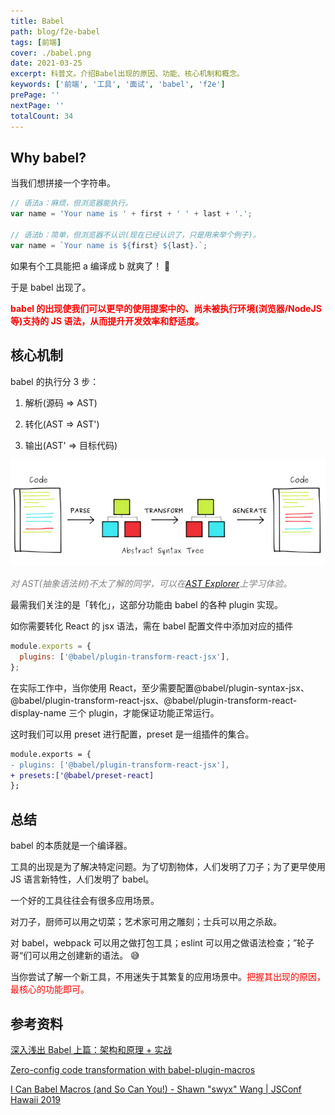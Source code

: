 ```yaml
---
title: Babel
path: blog/f2e-babel
tags: [前端]
cover: ./babel.png
date: 2021-03-25
excerpt: 科普文。介绍Babel出现的原因、功能、核心机制和概念。
keywords: ['前端', '工具', '面试', 'babel', 'f2e']
prePage: ''
nextPage: ''
totalCount: 34
---
```


## Why babel?

当我们想拼接一个字符串。

```javascript
// 语法a：麻烦，但浏览器能执行。
var name = 'Your name is ' + first + ' ' + last + '.';

// 语法b：简单，但浏览器不认识(现在已经认识了，只是用来举个例子)。
var name = `Your name is ${first} ${last}.`;
```

如果有个工具能把 a 编译成 b 就爽了！ 🤔

于是 babel 出现了。

**<font color="red">babel 的出现使我们可以更早的使用提案中的、尚未被执行环境(浏览器/NodeJS 等)支持的 JS 语法，从而提升开发效率和舒适度。</font>**

## 核心机制

babel 的执行分 3 步：

1. 解析(源码 => AST)

2. 转化(AST => AST')

3. 输出(AST' => 目标代码)

![](./process.webp)

<font color=grey>_对 AST(抽象语法树)不太了解的同学，可以在[AST Explorer](https://astexplorer.net/)上学习体验。_</font>

最需我们关注的是「转化」，这部分功能由 babel 的各种 plugin 实现。

如你需要转化 React 的 jsx 语法，需在 babel 配置文件中添加对应的插件

```javascript
module.exports = {
  plugins: ['@babel/plugin-transform-react-jsx'],
};
```

在实际工作中，当你使用 React，至少需要配置@babel/plugin-syntax-jsx、@babel/plugin-transform-react-jsx、@babel/plugin-transform-react-display-name 三个 plugin，才能保证功能正常运行。

这时我们可以用 preset 进行配置，preset 是一组插件的集合。

```diff
module.exports = {
- plugins: ['@babel/plugin-transform-react-jsx'],
+ presets:['@babel/preset-react]
};
```

## 总结

babel 的本质就是一个编译器。

工具的出现是为了解决特定问题。为了切割物体，人们发明了刀子；为了更早使用 JS 语言新特性，人们发明了 babel。

一个好的工具往往会有很多应用场景。

对刀子，厨师可以用之切菜；艺术家可用之雕刻；士兵可以用之杀敌。

对 babel，webpack 可以用之做打包工具；eslint 可以用之做语法检查；”轮子哥“们可以用之创建新的语法。 😅

当你尝试了解一个新工具，不用迷失于其繁复的应用场景中。<font color=red>把握其出现的原因，最核心的功能即可。</font>

## 参考资料

[深入浅出 Babel 上篇：架构和原理 + 实战](https://bobi.ink/2019/10/01/babel/)

[Zero-config code transformation with babel-plugin-macros](https://babeljs.io/blog/2017/09/11/zero-config-with-babel-macros)

[I Can Babel Macros (and So Can You!) - Shawn "swyx" Wang | JSConf Hawaii 2019](https://youtu.be/1WNT5RCENfo)
